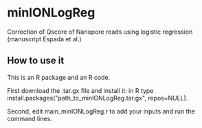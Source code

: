 # minIONLogReg
Correction of Qscore of Nanopore reads using logistic regression (manuscript Espada et al.) 


## How to use it

This is an R package and an R code. 

First download the .tar.gx file and install it: in R type install.packages("path_to_minIONLogReg.tar.gx", repos=NULL).

Second, edit main_minIONLogReg.r to add your inputs and run the command lines. 


